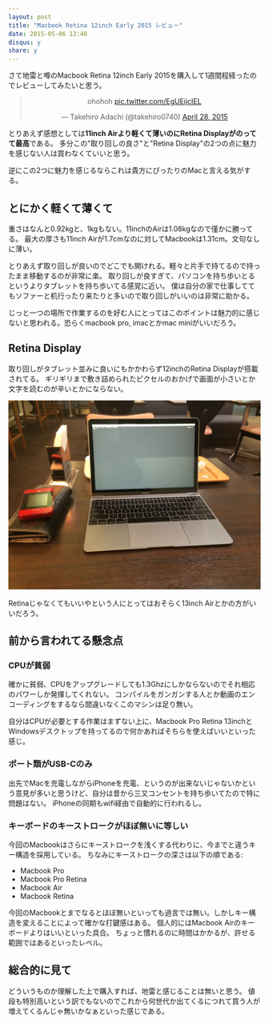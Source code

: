 ```yaml
---
layout: post
title: "Macbook Retina 12inch Early 2015 レビュー"
date: 2015-05-06 12:40
disqus: y
share: y
---
```


さて地雷と噂のMacbook Retina 12inch Early 2015を購入して1週間程経ったのでレビューしてみたいと思う。


<blockquote class="twitter-tweet" align="center" lang="en"><p lang="in" dir="ltr">ohohoh <a href="http://t.co/EgUEijcIEL">pic.twitter.com/EgUEijcIEL</a></p>&mdash; Takehiro Adachi (@takehiro0740) <a href="https://twitter.com/takehiro0740/status/592897146413776896">April 28, 2015</a></blockquote>
<script async src="//platform.twitter.com/widgets.js" charset="utf-8"></script>


とりあえず感想としては**11inch Airより軽くて薄いのにRetina Displayがのってて最高**である。
多分この"取り回しの良さ"と"Retina Display"の2つの点に魅力を感じない人は買わなくていいと思う。

逆にこの2つに魅力を感じるならこれは貴方にぴったりのMacと言える気がする。

## とにかく軽くて薄くて

重さはなんと0.92kgと、1kgもない。11inchのAirは1.08kgなので僅かに勝ってる。
最大の厚さも11inch Airが1.7cmなのに対してMacbookは1.31cm。文句なしに薄い。

とりあえず取り回しが良いのでどこでも開けれる。軽々と片手で持てるので持ったまま移動するのが非常に楽。
取り回しが良すぎて、パソコンを持ち歩いとるというよりタブレットを持ち歩いてる感覚に近い。
僕は自分の家で仕事しててもソファーと机行ったり来たりと多いので取り回しがいいのは非常に助かる。

じっと一つの場所で作業するのを好む人にとってはこのポイントは魅力的に感じないと思われる。恐らくmacbook pro, imacとかmac miniがいいだろう。

## Retina Display

取り回しがタブレット並みに良いにもかかわらず12inchのRetina Displayが搭載されてる。
ギリギリまで敷き詰められたピクセルのおかげで画面が小さいとか文字を読むのが辛いとかにならない。

![](/images/macbook-retina-12inch-early-2015-review/macbook_at_cafe.jpg)

Retinaじゃなくてもいいやという人にとってはおそらく13inch Airとかの方がいいだろう。

## 前から言われてる懸念点

### CPUが貧弱

確かに貧弱、CPUをアップグレードしても1.3Ghzにしかならないのでそれ相応のパワーしか発揮してくれない。
コンパイルをガンガンする人とか動画のエンコーディングをするなら間違いなくこのマシンは足り無い。

自分はCPUが必要とする作業はまずない上に、Macbook Pro Retina 13inchとWindowsデスクトップを持ってるので何かあればそちらを使えばいいといった感じ。

### ポート類がUSB-Cのみ

出先でMacを充電しながらiPhoneを充電、というのが出来ないじゃないかという意見が多いと思うけど、自分は昔から三又コンセントを持ち歩いてたので特に問題はない。
iPhoneの同期もwifi経由で自動的に行われるし。

### キーボードのキーストロークがほぼ無いに等しい

今回のMacbookはさらにキーストロークを浅くする代わりに、今までと違うキー構造を採用している。
ちなみにキーストロークの深さは以下の順である:

- Macbook Pro
- Macbook Pro Retina
- Macbook Air
- Macbook Retina

今回のMacbookとまでなるとほぼ無いといっても過言では無い。しかしキー構造を変えることによって確かな打鍵感はある。
個人的にはMacbook Airのキーボードよりはいいといった具合。
ちょっと慣れるのに時間はかかるが、許せる範囲ではあるといったレベル。

## 総合的に見て

どういうものか理解した上で購入すれば、地雷と感じることは無いと思う。
値段も特別高いという訳でもないのでこれから何世代か出てくるにつれて買う人が増えてくるんじゃ無いかなぁといった感じである。
